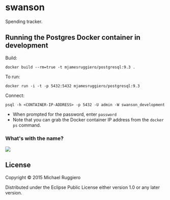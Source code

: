 # swanson

Spending tracker.

## Running the Postgres Docker container in development

Build:

```
docker build --rm=true -t mjamesruggiero/postgresql:9.3 .
```

To run:

```
docker run -i -t -p 5432:5432 mjamesruggiero/postgresql:9.3
```

Connect:

```
psql -h <CONTAINER-IP-ADDRESS> -p 5432 -U admin -W swanson_development
```

* When prompted for the password, enter `password`
* Note that you can grab the Docker container IP address from the `docker ps` command.


### What's with the name?

<img src="http://showrenity.com/wp-content/uploads/2013/07/tumblr_mp0mow3b8y1r8269to1_500.gif" />

## License

Copyright © 2015 Michael Ruggiero

Distributed under the Eclipse Public License either version 1.0 or any later version.
